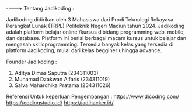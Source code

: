 ----> Tentang Jadikoding :

Jadikoding didirikan oleh 3 Mahasiswa dari Prodi Teknologi Rekayasa Perangkat Lunak (TRPL) Politeknik Negeri Madiun tahun 2024.
Jadikoding adalah platform belajar online /kursus dibidang programming web, mobile, dan database.
Platform ini berisi berbagai macam kursus untuk belajar dan mengasah skillcprogramming.
Tersedia banyak kelas yang tersedia di platform Jadikoding, mulai dari kelas begginer uhingga advance.


Founder Jadikoding :  
1. Aditya Dimas Saputra (234311003)
2. Muhamad Dzakwan Alfaris (234311019)
3. Salva Mahardhika Pratama (234311026)

Referensi Untuk keperluan Pengembangan :
https://www.dicoding.com/
https://codingstudio.id/
https://jadihacker.id/